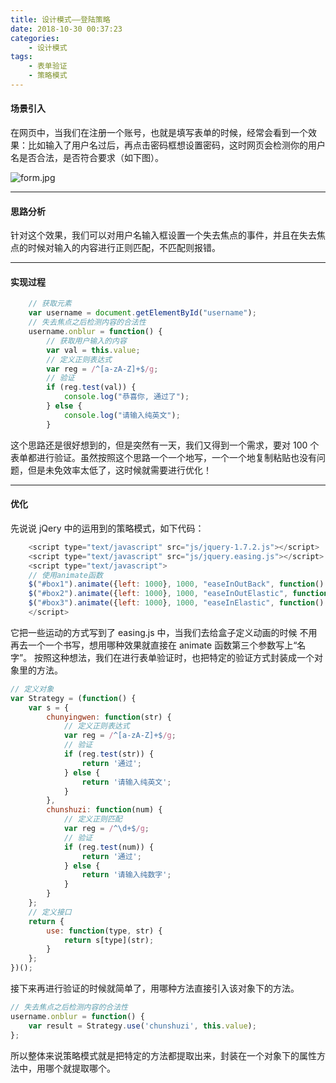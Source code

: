```yaml
---
title: 设计模式——登陆策略
date: 2018-10-30 00:37:23
categories:
	- 设计模式
tags: 
	- 表单验证
	- 策略模式
---
```


#### 场景引入

在网页中，当我们在注册一个账号，也就是填写表单的时候，经常会看到一个效果：比如输入了用户名过后，再点击密码框想设置密码，这时网页会检测你的用户名是否合法，是否符合要求（如下图）。

![form.jpg](https://i.loli.net/2019/12/02/ZKM6XcD4xLGAhi1.jpg)

<!-- more -->

---

#### 思路分析

针对这个效果，我们可以对用户名输入框设置一个失去焦点的事件，并且在失去焦点的时候对输入的内容进行正则匹配，不匹配则报错。

---

#### 实现过程

```javascript
	// 获取元素
	var username = document.getElementById("username");
	// 失去焦点之后检测内容的合法性
	username.onblur = function() {
		// 获取用户输入的内容
		var val = this.value;
		// 定义正则表达式
		var reg = /^[a-zA-Z]+$/g;
		// 验证
		if (reg.test(val)) {
			console.log("恭喜你, 通过了");
		} else {
			console.log("请输入纯英文");
		}
```

这个思路还是很好想到的，但是突然有一天，我们又得到一个需求，要对 100 个表单都进行验证。虽然按照这个思路一个一个地写，一个一个地复制粘贴也没有问题，但是未免效率太低了，这时候就需要进行优化！

---

#### 优化

先说说 jQery 中的运用到的策略模式，如下代码：

```javascript
    <script type="text/javascript" src="js/jquery-1.7.2.js"></script>
    <script type="text/javascript" src="js/jquery.easing.js"></script>
    <script type="text/javascript">
    // 使用animate函数
    $("#box1").animate({left: 1000}, 1000, "easeInOutBack", function() {});
    $("#box2").animate({left: 1000}, 1000, "easeInOutElastic", function() {});
    $("#box3").animate({left: 1000}, 1000, "easeInElastic", function() {});
    </script>
```

它把一些运动的方式写到了 easing.js 中，当我们去给盒子定义动画的时候
不用再去一个一个书写，想用哪种效果就直接在 animate 函数第三个参数写上“名字”。
按照这种想法，我们在进行表单验证时，也把特定的验证方式封装成一个对象里的方法。

```javascript
// 定义对象
var Strategy = (function() {
    var s = {
        chunyingwen: function(str) {
            // 定义正则表达式
            var reg = /^[a-zA-Z]+$/g;
            // 验证
            if (reg.test(str)) {
                return '通过';
            } else {
                return '请输入纯英文';
            }
        },
        chunshuzi: function(num) {
            // 定义正则匹配
            var reg = /^\d+$/g;
            // 验证
            if (reg.test(num)) {
                return '通过';
            } else {
                return '请输入纯数字';
            }
        }
    };
    // 定义接口
    return {
        use: function(type, str) {
            return s[type](str);
        }
    };
})();
```

接下来再进行验证的时候就简单了，用哪种方法直接引入该对象下的方法。

```javascript
// 失去焦点之后检测内容的合法性
username.onblur = function() {
    var result = Strategy.use('chunshuzi', this.value);
};
```

所以整体来说策略模式就是把特定的方法都提取出来，封装在一个对象下的属性方法中，用哪个就提取哪个。
